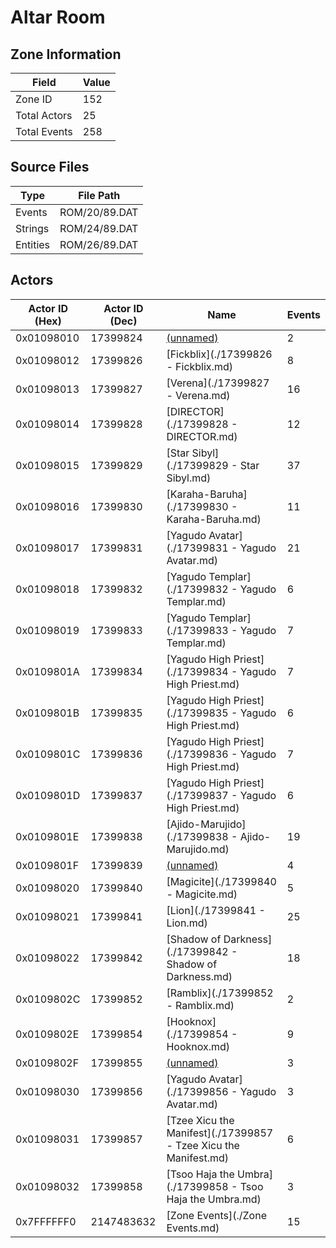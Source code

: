 # Altar Room

## Zone Information

| Field        |   Value |
|--------------|---------|
| Zone ID      |     152 |
| Total Actors |      25 |
| Total Events |     258 |

## Source Files

| Type     | File Path     |
|----------|---------------|
| Events   | ROM/20/89.DAT |
| Strings  | ROM/24/89.DAT |
| Entities | ROM/26/89.DAT |

## Actors

| Actor ID (Hex)   |   Actor ID (Dec) | Name                                                             |   Events |
|------------------|------------------|------------------------------------------------------------------|----------|
| 0x01098010       |         17399824 | [(unnamed)](./17399824.md)                                       |        2 |
| 0x01098012       |         17399826 | [Fickblix](./17399826 - Fickblix.md)                             |        8 |
| 0x01098013       |         17399827 | [Verena](./17399827 - Verena.md)                                 |       16 |
| 0x01098014       |         17399828 | [DIRECTOR](./17399828 - DIRECTOR.md)                             |       12 |
| 0x01098015       |         17399829 | [Star Sibyl](./17399829 - Star Sibyl.md)                         |       37 |
| 0x01098016       |         17399830 | [Karaha-Baruha](./17399830 - Karaha-Baruha.md)                   |       11 |
| 0x01098017       |         17399831 | [Yagudo Avatar](./17399831 - Yagudo Avatar.md)                   |       21 |
| 0x01098018       |         17399832 | [Yagudo Templar](./17399832 - Yagudo Templar.md)                 |        6 |
| 0x01098019       |         17399833 | [Yagudo Templar](./17399833 - Yagudo Templar.md)                 |        7 |
| 0x0109801A       |         17399834 | [Yagudo High Priest](./17399834 - Yagudo High Priest.md)         |        7 |
| 0x0109801B       |         17399835 | [Yagudo High Priest](./17399835 - Yagudo High Priest.md)         |        6 |
| 0x0109801C       |         17399836 | [Yagudo High Priest](./17399836 - Yagudo High Priest.md)         |        7 |
| 0x0109801D       |         17399837 | [Yagudo High Priest](./17399837 - Yagudo High Priest.md)         |        6 |
| 0x0109801E       |         17399838 | [Ajido-Marujido](./17399838 - Ajido-Marujido.md)                 |       19 |
| 0x0109801F       |         17399839 | [(unnamed)](./17399839.md)                                       |        4 |
| 0x01098020       |         17399840 | [Magicite](./17399840 - Magicite.md)                             |        5 |
| 0x01098021       |         17399841 | [Lion](./17399841 - Lion.md)                                     |       25 |
| 0x01098022       |         17399842 | [Shadow of Darkness](./17399842 - Shadow of Darkness.md)         |       18 |
| 0x0109802C       |         17399852 | [Ramblix](./17399852 - Ramblix.md)                               |        2 |
| 0x0109802E       |         17399854 | [Hooknox](./17399854 - Hooknox.md)                               |        9 |
| 0x0109802F       |         17399855 | [(unnamed)](./17399855.md)                                       |        3 |
| 0x01098030       |         17399856 | [Yagudo Avatar](./17399856 - Yagudo Avatar.md)                   |        3 |
| 0x01098031       |         17399857 | [Tzee Xicu the Manifest](./17399857 - Tzee Xicu the Manifest.md) |        6 |
| 0x01098032       |         17399858 | [Tsoo Haja the Umbra](./17399858 - Tsoo Haja the Umbra.md)       |        3 |
| 0x7FFFFFF0       |       2147483632 | [Zone Events](./Zone Events.md)                                  |       15 |